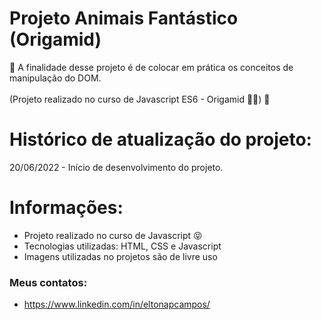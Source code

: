 # Projeto Animais Fantástico (Origamid)
🚀 A finalidade desse projeto é de colocar em prática os conceitos de manipulação do DOM. <br><br>
(Projeto realizado no curso de Javascript ES6 - Origamid 👨‍💻) 🚀

# Histórico de atualização do projeto:

20/06/2022 - Início de desenvolvimento do projeto.<br>

# Informações:

* Projeto realizado no curso de Javascript 😝
* Tecnologias utilizadas: HTML, CSS e Javascript
* Imagens utilizadas no projetos são de livre uso

### Meus contatos: 
* https://www.linkedin.com/in/eltonapcampos/

